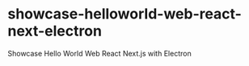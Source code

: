 # showcase-helloworld-web-react-next-electron

Showcase Hello World Web React Next.js with Electron
